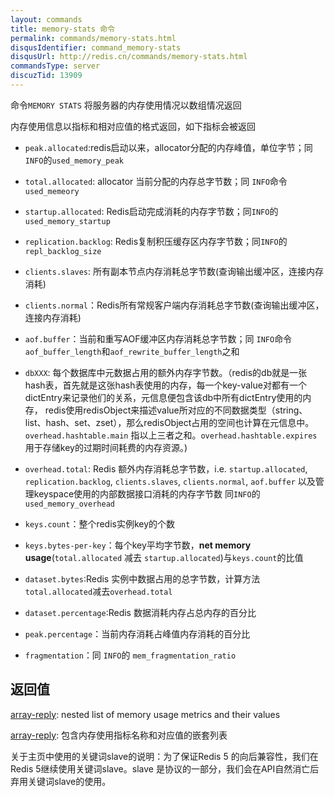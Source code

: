 ```yaml
---
layout: commands
title: memory-stats 命令
permalink: commands/memory-stats.html
disqusIdentifier: command_memory-stats
disqusUrl: http://redis.cn/commands/memory-stats.html
commandsType: server
discuzTid: 13909
---
```


命令`MEMORY STATS` 将服务器的内存使用情况以数组情况返回

内存使用信息以指标和相对应值的格式返回，如下指标会被返回

*   `peak.allocated`:redis启动以来，allocator分配的内存峰值，单位字节；同`INFO`的`used_memory_peak`

*	`total.allocated`: allocator 当前分配的内存总字节数；同 `INFO`命令`used_memeory`

*	`startup.allocated`: Redis启动完成消耗的内存字节数；同`INFO`的`used_memory_startup`	 

*	`replication.backlog`: Redis复制积压缓存区内存字节数；同`INFO`的`repl_backlog_size`	 

*	`clients.slaves`: 所有副本节点内存消耗总字节数(查询输出缓冲区，连接内存消耗) 

*	`clients.normal`：Redis所有常规客户端内存消耗总字节数(查询输出缓冲区，连接内存消耗)

*	`aof.buffer`：当前和重写AOF缓冲区内存消耗总字节数；同 `INFO`命令`aof_buffer_length`和`aof_rewrite_buffer_length`之和	 

*	`dbXXX`: 每个数据库中元数据占用的额外内存字节数。（redis的db就是一张hash表，首先就是这张hash表使用的内存，每一个key-value对都有一个dictEntry来记录他们的关系，元信息便包含该db中所有dictEntry使用的内存，
	 redis使用redisObject来描述value所对应的不同数据类型（string、list、hash、set、zset），那么redisObject占用的空间也计算在元信息中。`overhead.hashtable.main`
	 指以上三者之和。`overhead.hashtable.expires` 用于存储key的过期时间耗费的内存资源。)

*	`overhead.total`: Redis 额外内存消耗总字节数，i.e. `startup.allocated`,
     `replication.backlog`, `clients.slaves`, `clients.normal`, `aof.buffer` 以及管理keyspace使用的内部数据接口消耗的内存字节数
	 同`INFO`的`used_memory_overhead`	 

*	`keys.count`：整个redis实例key的个数

*	`keys.bytes-per-key`：每个key平均字节数，**net memory usage**(`total.allocated`
     减去 `startup.allocated`)与`keys.count`的比值

	 
*	`dataset.bytes`:Redis 实例中数据占用的总字节数，计算方法`total.allocated`减去`overhead.total`	 

*	`dataset.percentage`:Redis 数据消耗内存占总内存的百分比

*	`peak.percentage`：当前内存消耗占峰值内存消耗的百分比

*	`fragmentation`：同 `INFO`的 `mem_fragmentation_ratio`
## 返回值

[array-reply](/topics/protocol.html#array-reply): nested list of memory usage metrics and their values

[array-reply](/topics/protocol.html#array-reply): 包含内存使用指标名称和对应值的嵌套列表


关于主页中使用的关键词slave的说明：为了保证Redis 5 的向后兼容性，我们在Redis 5继续使用关键词slave。slave 是协议的一部分，我们会在API自然消亡后弃用关键词slave的使用。
